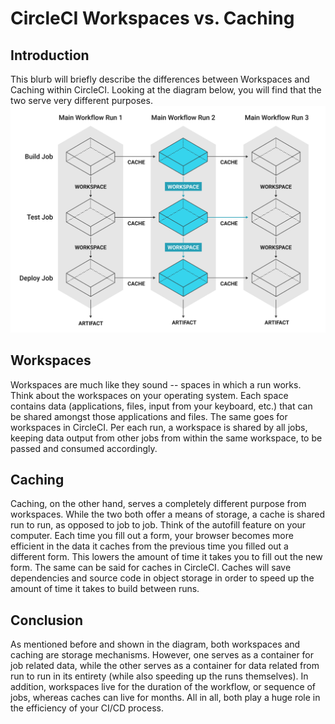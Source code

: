 # CircleCI Workspaces vs. Caching  
  
## Introduction
This blurb will briefly describe the differences between Workspaces and Caching within CircleCI. Looking at the diagram below, you will find that the two serve very different purposes.
![image](workspaces.png)

## Workspaces
Workspaces are much like they sound -- spaces in which a run works. Think about the workspaces on your operating system. Each space contains data (applications, files, input from your keyboard, etc.) that can be shared amongst those applications and files. The same goes for workspaces in CircleCI. Per each run, a workspace is shared by all jobs, keeping data output from other jobs from within the same workspace, to be passed and consumed accordingly.

## Caching
Caching, on the other hand, serves a completely different purpose from workspaces. While the two both offer a means of storage,  a cache is shared run to run, as opposed to job to job. Think of the autofill feature on your computer. Each time you fill out a form, your browser becomes more efficient in the data it caches from the previous time you filled out a different form. This lowers the amount of time it takes you to fill out the new form. The same can be said for caches in CircleCI. Caches will save dependencies and source code in object storage in order to speed up the amount of time it takes to build between runs.

## Conclusion
As mentioned before and shown in the diagram, both workspaces and caching are storage mechanisms.  However, one serves as a container for job related data, while the other serves as a container for data related from run to run in its entirety (while also speeding up the runs themselves). In addition, workspaces live for the duration of the workflow, or sequence of jobs, whereas caches can live for months. All in all, both play a huge role in the efficiency of your CI/CD process.
